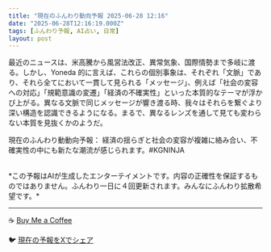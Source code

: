 ```yaml
---
title: "現在のふんわり動向予報 2025-06-28 12:16"
date: "2025-06-28T12:16:19.000Z"
tags: [ふんわり予報, AI占い, 日常]
layout: post
---
```


最近のニュースは、米高騰から風営法改正、異常気象、国際情勢まで多岐に渡る。しかし、Yoneda 的に言えば、これらの個別事象は、それぞれ「文脈」であり、それら全てにおいて一貫して見られる「メッセージ」、例えば「社会の変容への対応」「規範意識の変遷」「経済の不確実性」といった本質的なテーマが浮かび上がる。異なる文脈で同じメッセージが響き渡る時、我々はそれらを繋ぐより深い構造を認識できるようになる。まるで、異なるレンズを通して見ても変わらない本質を見抜くかのようだ。


現在のふんわり動動向予報：
経済の揺らぎと社会の変容が複雑に絡み合い、不確実性の中にも新たな潮流が感じられます。#KGNINJA

<br>
*この予報はAIが生成したエンターテイメントです。内容の正確性を保証するものではありません。ふんわり一日に４回更新されます。みんなにふんわり拡散希望です。*

---
☕️ [Buy Me a Coffee](https://www.buymeacoffee.com/kgninja)

🐦 [現在の予報をXでシェア](https://twitter.com/intent/tweet?text=%E7%8F%BE%E5%9C%A8%E3%81%AE%E3%81%B5%E3%82%93%E3%82%8F%E3%82%8A%E4%BA%88%E5%A0%B1%3A%20%E3%80%8C%E6%9C%80%E8%BF%91%E3%81%AE%E3%83%8B%E3%83%A5%E3%83%BC%E3%82%B9%E3%81%AF%E3%80%81%E7%B1%B3%E9%AB%98%E9%A8%B0%E3%81%8B%E3%82%89%E9%A2%A8%E5%96%B6%E6%B3%95%E6%94%B9%E6%AD%A3%E3%80%81%E7%95%B0%E5%B8%B8%E6%B0%97%E8%B1%A1%E3%80%81%E5%9B%BD%E9%9A%9B%E6%83%85%E5%8B%A2%E3%81%BE%E3%81%A7%E5%A4%9A%E5%B2%90%E3%81%AB%E6%B8%A1%E3%82%8B%E3%80%82%E3%80%8D%23KGNINJA%20%E7%B6%9A%E3%81%8D%E3%81%AF%E3%83%96%E3%83%AD%E3%82%B0%E3%81%A7%EF%BC%81%F0%9F%91%87&url=https%3A%2F%2Fkg-ninja.github.io%2FFunwariyoso%2F)
